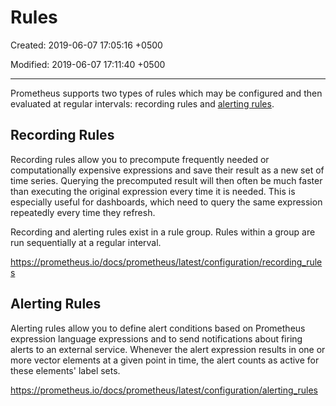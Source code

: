 # Rules

Created: 2019-06-07 17:05:16 +0500

Modified: 2019-06-07 17:11:40 +0500

---

Prometheus supports two types of rules which may be configured and then evaluated at regular intervals: recording rules and [alerting rules](https://prometheus.io/docs/prometheus/latest/configuration/alerting_rules/).

## Recording Rules

Recording rules allow you to precompute frequently needed or computationally expensive expressions and save their result as a new set of time series. Querying the precomputed result will then often be much faster than executing the original expression every time it is needed. This is especially useful for dashboards, which need to query the same expression repeatedly every time they refresh.

Recording and alerting rules exist in a rule group. Rules within a group are run sequentially at a regular interval.

<https://prometheus.io/docs/prometheus/latest/configuration/recording_rules>

## Alerting Rules

Alerting rules allow you to define alert conditions based on Prometheus expression language expressions and to send notifications about firing alerts to an external service. Whenever the alert expression results in one or more vector elements at a given point in time, the alert counts as active for these elements' label sets.

<https://prometheus.io/docs/prometheus/latest/configuration/alerting_rules>
